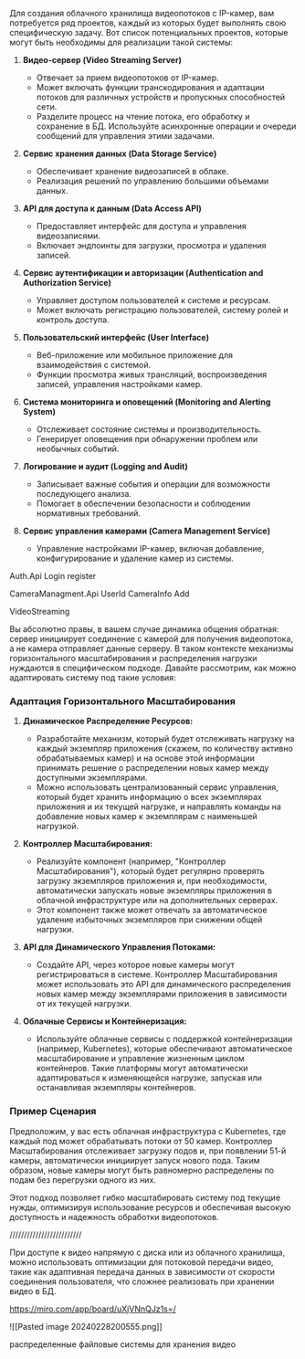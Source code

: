 Для создания облачного хранилища видеопотоков с IP-камер, вам потребуется ряд проектов, каждый из которых будет выполнять свою специфическую задачу. Вот список потенциальных проектов, которые могут быть необходимы для реализации такой системы:

1. **Видео-сервер (Video Streaming Server)**
    
    - Отвечает за прием видеопотоков от IP-камер.
    - Может включать функции транскодирования и адаптации потоков для различных устройств и пропускных способностей сети.
    - Разделите процесс на чтение потока, его обработку и сохранение в БД. Используйте асинхронные операции и очереди сообщений для управления этими задачами.
1. **Сервис хранения данных (Data Storage Service)**
    
    - Обеспечивает хранение видеозаписей в облаке.
    - Реализация решений по управлению большими объемами данных.
3. **API для доступа к данным (Data Access API)**
    
    - Предоставляет интерфейс для доступа и управления видеозаписями.
    - Включает эндпоинты для загрузки, просмотра и удаления записей.
4. **Сервис аутентификации и авторизации (Authentication and Authorization Service)**
    
    - Управляет доступом пользователей к системе и ресурсам.
    - Может включать регистрацию пользователей, систему ролей и контроль доступа.
5. **Пользовательский интерфейс (User Interface)**
    
    - Веб-приложение или мобильное приложение для взаимодействия с системой.
    - Функции просмотра живых трансляций, воспроизведения записей, управления настройками камер.
6. **Система мониторинга и оповещений (Monitoring and Alerting System)**
    
    - Отслеживает состояние системы и производительность.
    - Генерирует оповещения при обнаружении проблем или необычных событий.
7. **Логирование и аудит (Logging and Audit)**
    
    - Записывает важные события и операции для возможности последующего анализа.
    - Помогает в обеспечении безопасности и соблюдении нормативных требований.
8. **Сервис управления камерами (Camera Management Service)**
    
    - Управление настройками IP-камер, включая добавление, конфигурирование и удаление камер из системы.


Auth.Api
Login register

CameraManagment.Api
UserId CameraInfo
Add

VideoStreaming


Вы абсолютно правы, в вашем случае динамика общения обратная: сервер инициирует соединение с камерой для получения видеопотока, а не камера отправляет данные серверу. В таком контексте механизмы горизонтального масштабирования и распределения нагрузки нуждаются в специфическом подходе. Давайте рассмотрим, как можно адаптировать систему под такие условия:

### Адаптация Горизонтального Масштабирования

1. **Динамическое Распределение Ресурсов:**
    
    - Разработайте механизм, который будет отслеживать нагрузку на каждый экземпляр приложения (скажем, по количеству активно обрабатываемых камер) и на основе этой информации принимать решение о распределении новых камер между доступными экземплярами.
    - Можно использовать централизованный сервис управления, который будет хранить информацию о всех экземплярах приложения и их текущей нагрузке, и направлять команды на добавление новых камер к экземплярам с наименьшей нагрузкой.
2. **Контроллер Масштабирования:**
    
    - Реализуйте компонент (например, "Контроллер Масштабирования"), который будет регулярно проверять загрузку экземпляров приложения и, при необходимости, автоматически запускать новые экземпляры приложения в облачной инфраструктуре или на дополнительных серверах.
    - Этот компонент также может отвечать за автоматическое удаление избыточных экземпляров при снижении общей нагрузки.
3. **API для Динамического Управления Потоками:**
    
    - Создайте API, через которое новые камеры могут регистрироваться в системе. Контроллер Масштабирования может использовать это API для динамического распределения новых камер между экземплярами приложения в зависимости от их текущей нагрузки.
4. **Облачные Сервисы и Контейнеризация:**
    
    - Используйте облачные сервисы с поддержкой контейнеризации (например, Kubernetes), которые обеспечивают автоматическое масштабирование и управление жизненным циклом контейнеров. Такие платформы могут автоматически адаптироваться к изменяющейся нагрузке, запуская или останавливая экземпляры контейнеров.

### Пример Сценария

Предположим, у вас есть облачная инфраструктура с Kubernetes, где каждый под может обрабатывать потоки от 50 камер. Контроллер Масштабирования отслеживает загрузку подов и, при появлении 51-й камеры, автоматически инициирует запуск нового пода. Таким образом, новые камеры могут быть равномерно распределены по подам без перегрузки одного из них.

Этот подход позволяет гибко масштабировать систему под текущие нужды, оптимизируя использование ресурсов и обеспечивая высокую доступность и надежность обработки видеопотоков.

/////////////////////////

При доступе к видео напрямую с диска или из облачного хранилища, можно использовать оптимизации для потоковой передачи видео, такие как адаптивная передача данных в зависимости от скорости соединения пользователя, что сложнее реализовать при хранении видео в БД.

https://miro.com/app/board/uXjVNnQJz1s=/

![[Pasted image 20240228200555.png]]


распределенные файловые системы
для хранения видео